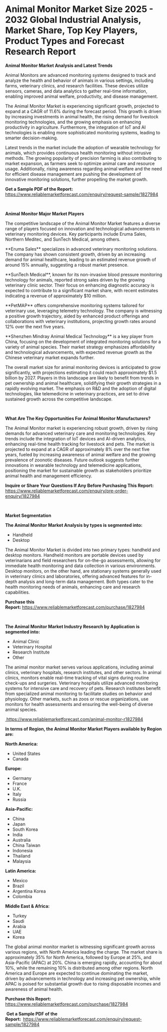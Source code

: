 <p><h1>Animal Monitor Market Size 2025 - 2032 Global Industrial Analysis, Market Share, Top Key Players, Product Types and Forecast Research Report</h1></p><p><strong>Animal Monitor Market Analysis and Latest Trends</strong></p>
<p><p>Animal Monitors are advanced monitoring systems designed to track and analyze the health and behavior of animals in various settings, including farms, veterinary clinics, and research facilities. These devices utilize sensors, cameras, and data analytics to gather real-time information, enabling improved animal welfare, productivity, and disease management.</p><p>The Animal Monitor Market is experiencing significant growth, projected to expand at a CAGR of 11.6% during the forecast period. This growth is driven by increasing investments in animal health, the rising demand for livestock monitoring technologies, and the growing emphasis on enhancing productivity in agriculture. Furthermore, the integration of IoT and AI technologies is enabling more sophisticated monitoring systems, leading to smarter decision-making.</p><p>Latest trends in the market include the adoption of wearable technology for animals, which provides continuous health monitoring without intrusive methods. The growing popularity of precision farming is also contributing to market expansion, as farmers seek to optimize animal care and resource usage. Additionally, rising awareness regarding animal welfare and the need for efficient disease management are pushing the development of innovative monitoring solutions, further propelling the market growth.</p></p>
<p><strong>Get a Sample PDF of the Report:&nbsp;</strong> <a href="https://www.reliablemarketforecast.com/enquiry/request-sample/1827984?utm_campaign=2334&utm_medium=2&utm_source=Github&utm_content=ia&utm_term=13042025&utm_id=animal-monitor">https://www.reliablemarketforecast.com/enquiry/request-sample/1827984</a></p>
<p>&nbsp;</p>
<p><strong>Animal Monitor Major Market Players</strong></p>
<p><p>The competitive landscape of the Animal Monitor Market features a diverse range of players focused on innovation and technological advancements in veterinary monitoring devices. Key participants include Eruma Sales, Northern Meditec, and SunTech Medical, among others.</p><p>**Eruma Sales** specializes in advanced veterinary monitoring solutions. The company has shown consistent growth, driven by an increasing demand for animal healthcare, leading to an estimated revenue growth of around 15% annually, suggesting a robust market presence.</p><p>**SunTech Medical**, known for its non-invasive blood pressure monitoring technology for animals, reported strong sales driven by the growing veterinary clinic sector. Their focus on enhancing diagnostic accuracy is expected to contribute to a significant market share, with recent estimates indicating a revenue of approximately $10 million.</p><p>**PetMAP** offers comprehensive monitoring systems tailored for veterinary use, leveraging telemetry technology. The company is witnessing a positive growth trajectory, aided by enhanced product offerings and collaborations with veterinary institutions, projecting growth rates around 12% over the next five years.</p><p>**Shenzhen Mindray Animal Medical Technology** is a key player from China, focusing on the development of integrated monitoring solutions for a variety of animal species. Their market strategy emphasizes affordability and technological advancements, with expected revenue growth as the Chinese veterinary market expands further.</p><p>The overall market size for animal monitoring devices is anticipated to grow significantly, with projections estimating it could reach approximately $1.5 billion by 2027. Players in this landscape are likely to benefit from trends in pet ownership and animal healthcare, solidifying their growth strategies in a rapidly evolving market. The emphasis on R&D and the adoption of digital technologies, like telemedicine in veterinary practices, are set to drive sustained growth across the competitive landscape.</p></p>
<p>&nbsp;</p>
<p><strong>What Are The Key Opportunities For Animal Monitor Manufacturers?</strong></p>
<p><p>The Animal Monitor market is experiencing robust growth, driven by rising demands for advanced veterinary care and monitoring technologies. Key trends include the integration of IoT devices and AI-driven analytics, enhancing real-time health tracking for livestock and pets. The market is projected to expand at a CAGR of approximately 8% over the next five years, fueled by increasing awareness of animal welfare and the growing prevalence of zoonotic diseases. Future outlook suggests further innovations in wearable technology and telemedicine applications, positioning the market for sustainable growth as stakeholders prioritize animal health and management efficiency.</p></p>
<p><strong>Inquire or Share Your Questions If Any Before Purchasing This Report:</strong> <a href="https://www.reliablemarketforecast.com/enquiry/pre-order-enquiry/1827984?utm_campaign=2334&utm_medium=2&utm_source=Github&utm_content=ia&utm_term=13042025&utm_id=animal-monitor">https://www.reliablemarketforecast.com/enquiry/pre-order-enquiry/1827984</a></p>
<p>&nbsp;</p>
<p><strong>Market Segmentation</strong></p>
<p><strong>The Animal Monitor Market Analysis by types is segmented into:</strong></p>
<p><ul><li>Handheld</li><li>Desktop</li></ul></p>
<p><p>The Animal Monitor Market is divided into two primary types: handheld and desktop monitors. Handheld monitors are portable devices used by veterinarians and field researchers for on-the-go assessments, allowing for immediate health monitoring and data collection in various environments. Desktop monitors, on the other hand, are stationary systems generally used in veterinary clinics and laboratories, offering advanced features for in-depth analysis and long-term data management. Both types cater to the health monitoring needs of animals, enhancing care and research capabilities.</p></p>
<p><strong>Purchase this Report:&nbsp;</strong><a href="https://www.reliablemarketforecast.com/purchase/1827984?utm_campaign=2334&utm_medium=2&utm_source=Github&utm_content=ia&utm_term=13042025&utm_id=animal-monitor">https://www.reliablemarketforecast.com/purchase/1827984</a></p>
<p>&nbsp;</p>
<p><strong>The Animal Monitor Market Industry Research by Application is segmented into:</strong></p>
<p><ul><li>Animal Clinic</li><li>Veterinary Hospital</li><li>Research Institute</li><li>Other</li></ul></p>
<p><p>The animal monitor market serves various applications, including animal clinics, veterinary hospitals, research institutes, and other sectors. In animal clinics, monitors enable real-time tracking of vital signs during routine check-ups and surgeries. Veterinary hospitals utilize advanced monitoring systems for intensive care and recovery of pets. Research institutes benefit from specialized animal monitoring to facilitate studies on behavior and physiology. Other markets, such as zoos or rescue organizations, use monitors for health assessments and ensuring the well-being of diverse animal species.</p></p>
<p><a href="https://www.reliablemarketforecast.com/animal-monitor-r1827984?utm_campaign=2334&utm_medium=2&utm_source=Github&utm_content=ia&utm_term=13042025&utm_id=animal-monitor">&nbsp;https://www.reliablemarketforecast.com/animal-monitor-r1827984</a></p>
<p><strong>In terms of Region, the Animal Monitor Market Players available by Region are:</strong></p>
<p>
    <p> <strong> North America: </strong>
        <ul>
            <li>United States</li>
            <li>Canada</li>
        </ul>
        </p> 
    <p> <strong> Europe: </strong>
        <ul>
            <li>Germany</li>
            <li>France</li>
            <li>U.K.</li>
            <li>Italy</li>
            <li>Russia</li>
        </ul>
        </p> 
    <p> <strong> Asia-Pacific: </strong>
        <ul>
            <li>China</li>
            <li>Japan</li>
            <li>South Korea</li>
            <li>India</li>
            <li>Australia</li>
            <li>China Taiwan</li>
            <li>Indonesia</li>
            <li>Thailand</li>
            <li>Malaysia</li>
        </ul>
        </p> 
    <p> <strong> Latin America: </strong>
        <ul>
            <li>Mexico</li>
            <li>Brazil</li>
            <li>Argentina Korea</li>
            <li>Colombia</li>
        </ul>
        </p> 
    <p> <strong> Middle East & Africa: </strong>
        <ul>
            <li>Turkey</li>
            <li>Saudi</li>
            <li>Arabia</li>
            <li>UAE</li>
            <li>Korea</li>
        </ul>
    </p>
    </p>
<p><p>The global animal monitor market is witnessing significant growth across various regions, with North America leading the charge. The market share is approximately 35% for North America, followed by Europe at 25%, and Asia-Pacific (APAC) at 20%. China is emerging rapidly, accounting for about 10%, while the remaining 10% is distributed among other regions. North America and Europe are expected to continue dominating the market, driven by advancements in technology and increasing pet ownership, while APAC is poised for substantial growth due to rising disposable incomes and awareness of animal health.</p></p>
<p><strong>Purchase this Report: </strong><a href="https://www.reliablemarketforecast.com/purchase/1827984?utm_campaign=2334&utm_medium=2&utm_source=Github&utm_content=ia&utm_term=13042025&utm_id=animal-monitor">https://www.reliablemarketforecast.com/purchase/1827984</a></p>
<p>&nbsp;<strong>Get a Sample PDF of the Report:&nbsp;&nbsp;</strong><a href="https://www.reliablemarketforecast.com/enquiry/request-sample/1827984?utm_campaign=2334&utm_medium=2&utm_source=Github&utm_content=ia&utm_term=13042025&utm_id=animal-monitor">https://www.reliablemarketforecast.com/enquiry/request-sample/1827984</a></p>
<p><strong></strong></p>
<p><p></p><p></p><p></p></p>